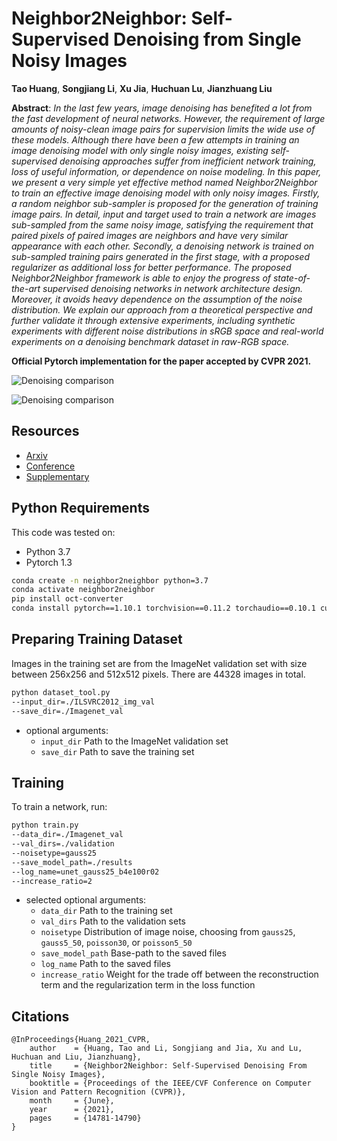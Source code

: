 # Neighbor2Neighbor: Self-Supervised Denoising from Single Noisy Images

**Tao Huang**, **Songjiang Li**, **Xu Jia**, **Huchuan Lu**, **Jianzhuang Liu**

**Abstract**:
_In the last few years, image denoising has benefited a lot from the fast development of neural networks. However, the requirement of large amounts of noisy-clean image pairs for supervision limits the wide use of these models. Although there have been a few attempts in training an image denoising model with only single noisy images, existing self-supervised denoising approaches suffer from inefficient network training, loss of useful information, or dependence on noise modeling. In this paper, we present a very simple yet effective method named Neighbor2Neighbor to train an effective image denoising model with only noisy images. Firstly, a random neighbor sub-sampler is proposed for the generation of training image pairs. In detail, input and target used to train a network are images sub-sampled from the same noisy image, satisfying the requirement that paired pixels of paired images are neighbors and have very similar appearance with each other. Secondly, a denoising network is trained on sub-sampled training pairs generated in the first stage, with a proposed regularizer as additional loss for better performance. The proposed Neighbor2Neighbor framework is able to enjoy the progress of state-of-the-art supervised denoising networks in network architecture design. Moreover, it avoids heavy dependence on the assumption of the noise distribution. We explain our approach from a theoretical perspective and further validate it through extensive experiments, including synthetic experiments with different noise distributions in sRGB space and real-world experiments on a denoising benchmark dataset in raw-RGB space._

**Official Pytorch implementation for the paper accepted by CVPR 2021.**

![Denoising comparison](img/readme_figure1.png "Denoising comparison")

![Denoising comparison](img/readme_figure2.png "Denoising comparison")

## Resources

- [Arxiv](https://arxiv.org/pdf/2101.02824.pdf)
- [Conference](https://openaccess.thecvf.com/content/CVPR2021/papers/Huang_Neighbor2Neighbor_Self-Supervised_Denoising_From_Single_Noisy_Images_CVPR_2021_paper.pdf)
- [Supplementary](https://openaccess.thecvf.com/content/CVPR2021/supplemental/Huang_Neighbor2Neighbor_Self-Supervised_Denoising_CVPR_2021_supplemental.pdf)

## Python Requirements

This code was tested on:

- Python 3.7
- Pytorch 1.3

```bash
conda create -n neighbor2neighbor python=3.7
conda activate neighbor2neighbor
pip install oct-converter
conda install pytorch==1.10.1 torchvision==0.11.2 torchaudio==0.10.1 cudatoolkit=11.3 -c pytorch -c conda-forge
```

## Preparing Training Dataset

Images in the training set are from the ImageNet validation set with size between 256x256 and 512x512 pixels.
There are 44328 images in total.

```bash
python dataset_tool.py 
--input_dir=./ILSVRC2012_img_val 
--save_dir=./Imagenet_val
```
- optional arguments:
  - `input_dir` Path to the ImageNet validation set
  - `save_dir` Path to save the training set

## Training

To train a network, run:

```bash
python train.py 
--data_dir=./Imagenet_val 
--val_dirs=./validation 
--noisetype=gauss25 
--save_model_path=./results 
--log_name=unet_gauss25_b4e100r02 
--increase_ratio=2
```
- selected optional arguments:
  - `data_dir` Path to the training set
  - `val_dirs` Path to the validation sets
  - `noisetype` Distribution of image noise, choosing from `gauss25`, `gauss5_50`, `poisson30`, or `poisson5_50`
  - `save_model_path` Base-path to the saved files
  - `log_name` Path to the saved files
  - `increase_ratio` Weight for the trade off between the reconstruction term and the regularization term in the loss function

## Citations

```
@InProceedings{Huang_2021_CVPR,
    author    = {Huang, Tao and Li, Songjiang and Jia, Xu and Lu, Huchuan and Liu, Jianzhuang},
    title     = {Neighbor2Neighbor: Self-Supervised Denoising From Single Noisy Images},
    booktitle = {Proceedings of the IEEE/CVF Conference on Computer Vision and Pattern Recognition (CVPR)},
    month     = {June},
    year      = {2021},
    pages     = {14781-14790}
}
```

